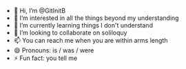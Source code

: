 - 👋 Hi, I’m @GitInitB
- 👀 I’m interested in all the things beyond my understanding
- 🌱 I’m currently learning things I don't understand
- 💞️ I’m looking to collaborate on soliloquy
- 📫 You can reach me when you are within arms length
- 😄 Pronouns: is / was / were
- ⚡ Fun fact: you tell me

<!---
GitInitB/GitInitB is a ✨ special ✨ repository because its `README.md` (this file) appears on your GitHub profile.
You can click the Preview link to take a look at your changes.
--->
